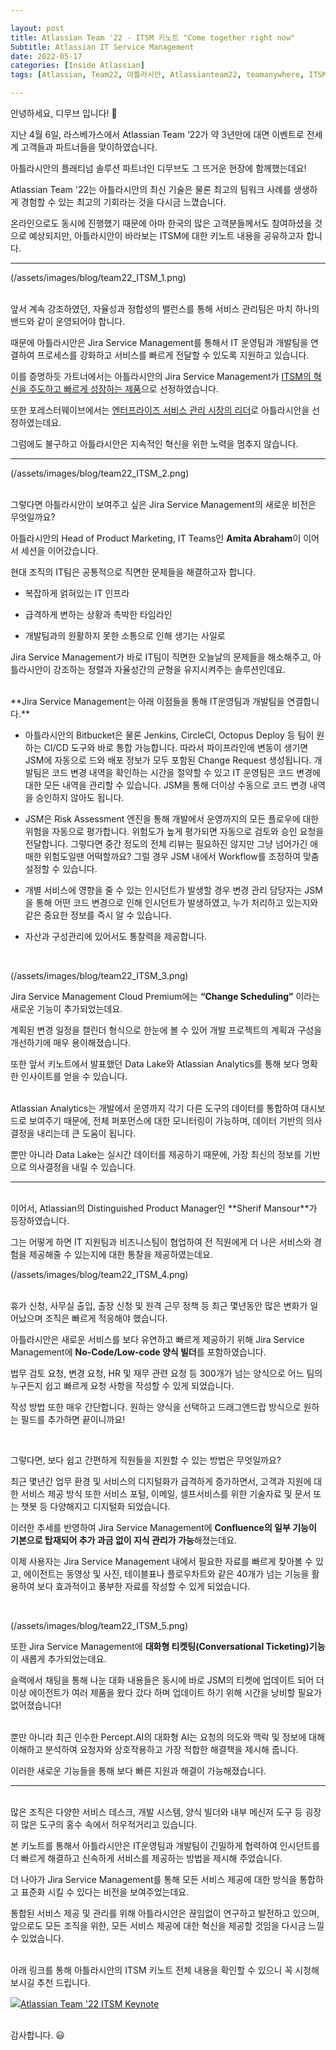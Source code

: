 ```yaml
---

layout: post
title: Atlassian Team '22 - ITSM 키노트 "Come together right now" 
Subtitle: Atlassian IT Service Management
date: 2022-05-17
categories: [Inside Atlassian]
tags: [Atlassian, Team22, 아틀라시안, Atlassianteam22, teamanywhere, ITSM, Jiraservicemanagement, jiraservicedesk, AtlassianITSM, ITservicemanagement, Digitaltransformation, 지라]

---
```



안녕하세요, 디무브 입니다! 🎈
<br/>

지난 4월 6일, 라스베가스에서 Atlassian Team ‘22가 약 3년만에 대면 이벤트로 전세계 고객들과 파트너들을 맞이하였습니다.

아틀라시안의 플래티넘 솔루션 파트너인 디무브도 그 뜨거운 현장에 함께했는데요!

Atlassian Team '22는 아틀라시안의 최신 기술은 물론 최고의 팀워크 사례를 생생하게 경험할 수 있는 최고의 기회라는 것을 다시금 느꼈습니다.

온라인으로도 동시에 진행했기 때문에 아마 한국의 많은 고객분들께서도 참여하셨을 것으로 예상되지만, 아틀라시안이 바라보는 ITSM에 대한 키노트 내용을 공유하고자 합니다.
<br/>

---

(/assets/images/blog/team22_ITSM_1.png)

<br/>
앞서 계속 강조하였던, 자율성과 정합성의 밸런스를 통해 서비스 관리팀은 마치 하나의 밴드와 같이 운영되어야 합니다.

때문에 아틀라시안은 Jira Service Management를 통해서 IT 운영팀과 개발팀을 연결하여 프로세스를 강화하고 서비스를 빠르게 전달할 수 있도록 지원하고 있습니다.

이를 증명하듯 가트너에서는 아틀라시안의 Jira Service Management가 [ITSM의 혁신을 주도하고 빠르게 성장하는 제품](http://blog.dmove.kr/inside%20atlassian/2021/10/27/Gartner-Magic-Quadrant-for-ITSM-Atlassian.html "http://blog.dmove.kr/inside%20atlassian/2021/10/27/Gartner-Magic-Quadrant-for-ITSM-Atlassian.html")으로 선정하였습니다.

또한 포레스터웨이브에서는 [엔터프라이즈 서비스 관리 시장의 리더](http://blog.dmove.kr/inside%20atlassian/2022/01/19/2021-forrester-wave-esm-atlassian.html "http://blog.dmove.kr/inside%20atlassian/2022/01/19/2021-forrester-wave-esm-atlassian.html")로 아틀라시안을 선정하였는데요.

그럼에도 불구하고 아틀라시안은 지속적인 혁신을 위한 노력을 멈추지 않습니다.
<br/>

---

(/assets/images/blog/team22_ITSM_2.png)

<br/>
그렇다면 아틀라시안이 보여주고 싶은 Jira Service Management의 새로운 비전은 무엇일까요?

아틀라시안의 Head of Product Marketing, IT Teams인 **Amita Abraham**이 이어서 세션을 이어갔습니다.

현대 조직의 IT팀은 공통적으로 직면한 문제들을 해결하고자 합니다.
<br/>

-   복잡하게 얽혀있는 IT 인프라
    
-   급격하게 변하는 상황과 촉박한 타임라인
    
-   개발팀과의 원활하지 못한 소통으로 인해 생기는 사일로
    

Jira Service Management가 바로 IT팀이 직면한 오늘날의 문제들을 해소해주고, 아틀라시안이 강조하는 정렬과 자율성간의 균형을 유지시켜주는 솔루션인데요.

<br/>
**Jira Service Management는 아래 이점들을 통해 IT운영팀과 개발팀을 연결합니다.**

-   아틀라시안의 Bitbucket은 물론 Jenkins, CircleCI, Octopus Deploy 등 팀이 원하는 CI/CD 도구와 바로 통합 가능합니다. 따라서 파이프라인에 변동이 생기면 JSM에 자동으로 드와 배포 정보가 모두 포함된 Change Request 생성됩니다. 개발팀은 코드 변경 내역을 확인하는 시간을 절약할 수 있고 IT 운영팀은 코드 변경에 대한 모든 내역을 관리할 수 있습니다. JSM을 통해 더이상 수동으로 코드 변경 내역을 승인하지 않아도 됩니다.
    
-   JSM은 Risk Assessment 엔진을 통해 개발에서 운영까지의 모든 플로우에 대한 위험을 자동으로 평가합니다. 위험도가 높게 평가되면 자동으로 검토와 승인 요청을 전달합니다. 그렇다면 중간 정도의 전체 리뷰는 필요하진 않지만 그냥 넘어가긴 애매한 위험도일땐 어떡할까요? 그럴 경우 JSM 내에서 Workflow를 조정하여 맞춤 설정할 수 있습니다.
    
-   개별 서비스에 영향을 줄 수 있는 인시던트가 발생할 경우 변경 관리 담당자는 JSM을 통해 어떤 코드 변경으로 인해 인시던트가 발생하였고, 누가 처리하고 있는지와 같은 중요한 정보를 즉시 알 수 있습니다.
    
-   자산과 구성관리에 있어서도 통찰력을 제공합니다.

<br/>

(/assets/images/blog/team22_ITSM_3.png)

Jira Service Management Cloud Premium에는 **“Change Scheduling”** 이라는 새로운 기능이 추가되었는데요. 

계획된 변경 일정을 캘린더 형식으로 한눈에 볼 수 있어 개발 프로젝트의 계획과 구성을 개선하기에 매우 용이해졌습니다.

또한 앞서 키노트에서 발표했던 Data Lake와 Atlassian Analytics를 통해 보다 명확한 인사이트를 얻을 수 있습니다.

<br/>
Atlassian Analytics는 개발에서 운영까지 각기 다른 도구의 데이터를 통합하여 대시보드로 보여주기 때문에, 전체 퍼포먼스에 대한 모니터링이 가능하며, 데이터 기반의 의사결정을 내리는데 큰 도움이 됩니다.

뿐만 아니라 Data Lake는 실시간 데이터를 제공하기 때문에, 가장 최신의 정보를 기반으로 의사결정을 내릴 수 있습니다.

----------

<br/>
이어서, Atlassian의 Distinguished Product Manager인 **Sherif Mansour**가 등장하였습니다.

그는 어떻게 하면 IT 지원팀과 비즈니스팀이 협업하여 전 직원에게 더 나은 서비스와 경험을 제공해줄 수 있는지에 대한 통찰을 제공하였는데요.

(/assets/images/blog/team22_ITSM_4.png)

<br/> 
휴가 신청, 사무실 출입, 출장 신청 및 원격 근무 정책 등 최근 몇년동안 많은 변화가 일어났으며 조직은 빠르게 적응해야 했습니다.

아틀라시안은 새로운 서비스를 보다 유연하고 빠르게 제공하기 위해 Jira Service Management에 **No-Code/Low-code 양식 빌더**를 포함하였습니다.

법무 검토 요청, 변경 요청, HR 및 재무 관련 요청 등 300개가 넘는 양식으로 어느 팀의 누구든지 쉽고 빠르게 요청 사항을 작성할 수 있게 되었습니다.

작성 방법 또한 매우 간단합니다. 원하는 양식을 선택하고 드래그앤드랍 방식으로 원하는 필드를 추가하면 끝이니까요!

<br/>

그렇다면, 보다 쉽고 간편하게 직원들을 지원할 수 있는 방법은 무엇일까요?

최근 몇년간 업무 환경 및 서비스의 디지털화가 급격하게 증가하면서, 고객과 지원에 대한 서비스 제공 방식 또한 서비스 포털, 이메일, 셀프서비스를 위한 기술자료 및 문서 또는 챗봇 등 다양해지고 디지털화 되었습니다.

이러한 추세를 반영하여 Jira Service Management에 **Confluence의 일부 기능이 기본으로 탑재되어 추가 과금 없이 지식 관리가 가능**해졌는데요.

이제 사용자는 Jira Service Management 내에서 필요한 자료를 빠르게 찾아볼 수 있고, 에이전트는 동영상 및 사진, 테이블표나 플로우차트와 같은 40개가 넘는 기능을 활용하여 보다 효과적이고 풍부한 자료를 작성할 수 있게 되었습니다.

<br/>

(/assets/images/blog/team22_ITSM_5.png)

또한 Jira Service Management에 **대화형 티켓팅(Conversational Ticketing)기능**이 새롭게 추가되었는데요.

슬랙에서 채팅을 통해 나눈 대화 내용들은 동시에 바로 JSM의 티켓에 업데이트 되어 더이상 에이전트가 여러 제품을 왔다 갔다 하며 업데이트 하기 위해 시간을 낭비할 필요가 없어졌습니다!

<br/>
뿐만 아니라 최근 인수한 Percept.AI의 대화형 AI는 요청의 의도와 맥락 및 정보에 대해 이해하고 분석하여 요청자와 상호작용하고 가장 적합한 해결책을 제시해 줍니다.

이러한 새로운 기능들을 통해 보다 빠른 지원과 해결이 가능해졌습니다.

----------
<br/>
많은 조직은 다양한 서비스 데스크, 개발 시스템, 양식 빌더와 내부 메신저 도구 등 굉장히 많은 도구의 홍수 속에서 허우적거리고 있습니다.

본 키노트를 통해서 아틀라시안은 IT운영팀과 개발팀이 긴밀하게 협력하여 인시던트를 더 빠르게 해결하고 신속하게 서비스를 제공하는 방법을 제시해 주었습니다.

더 나아가 Jira Service Management를 통해 모든 서비스 제공에 대한 방식을 통합하고 표준화 시킬 수 있다는 비전을 보여주었는데요.

통합된 서비스 제공 및 관리를 위해 아틀라시안은 끊임없이 연구하고 발전하고 있으며, 앞으로도 모든 조직을 위한, 모든 서비스 제공에 대한 혁신을 제공할 것임을 다시금 느낄 수 있었습니다.

<br/>
아래 링크를 통해 아틀라시안의 ITSM 키노트 전체 내용을 확인할 수 있으니 꼭 시청해 보시길 추천 드립니다.

[![](https://www.youtube.com/s/desktop/dd76c683/img/favicon_32x32.png)Atlassian Team '22 ITSM Keynote](https://www.youtube.com/watch?v=aKkz8gufmUc)

<br/>
감사합니다. 😃
